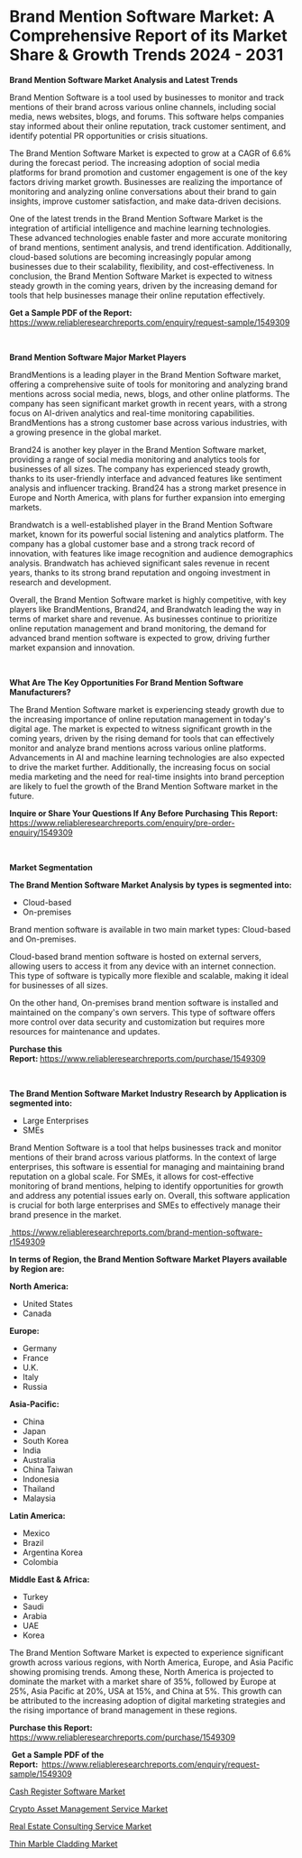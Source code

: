 <p><h1>Brand Mention Software Market: A Comprehensive Report of its Market Share & Growth Trends 2024 - 2031</h1></p><p><strong>Brand Mention Software Market Analysis and Latest Trends</strong></p>
<p><p>Brand Mention Software is a tool used by businesses to monitor and track mentions of their brand across various online channels, including social media, news websites, blogs, and forums. This software helps companies stay informed about their online reputation, track customer sentiment, and identify potential PR opportunities or crisis situations.</p><p>The Brand Mention Software Market is expected to grow at a CAGR of 6.6% during the forecast period. The increasing adoption of social media platforms for brand promotion and customer engagement is one of the key factors driving market growth. Businesses are realizing the importance of monitoring and analyzing online conversations about their brand to gain insights, improve customer satisfaction, and make data-driven decisions.</p><p>One of the latest trends in the Brand Mention Software Market is the integration of artificial intelligence and machine learning technologies. These advanced technologies enable faster and more accurate monitoring of brand mentions, sentiment analysis, and trend identification. Additionally, cloud-based solutions are becoming increasingly popular among businesses due to their scalability, flexibility, and cost-effectiveness. In conclusion, the Brand Mention Software Market is expected to witness steady growth in the coming years, driven by the increasing demand for tools that help businesses manage their online reputation effectively.</p></p>
<p><strong>Get a Sample PDF of the Report:&nbsp;</strong> <a href="https://www.reliableresearchreports.com/enquiry/request-sample/1549309">https://www.reliableresearchreports.com/enquiry/request-sample/1549309</a></p>
<p>&nbsp;</p>
<p><strong>Brand Mention Software Major Market Players</strong></p>
<p><p>BrandMentions is a leading player in the Brand Mention Software market, offering a comprehensive suite of tools for monitoring and analyzing brand mentions across social media, news, blogs, and other online platforms. The company has seen significant market growth in recent years, with a strong focus on AI-driven analytics and real-time monitoring capabilities. BrandMentions has a strong customer base across various industries, with a growing presence in the global market.</p><p>Brand24 is another key player in the Brand Mention Software market, providing a range of social media monitoring and analytics tools for businesses of all sizes. The company has experienced steady growth, thanks to its user-friendly interface and advanced features like sentiment analysis and influencer tracking. Brand24 has a strong market presence in Europe and North America, with plans for further expansion into emerging markets.</p><p>Brandwatch is a well-established player in the Brand Mention Software market, known for its powerful social listening and analytics platform. The company has a global customer base and a strong track record of innovation, with features like image recognition and audience demographics analysis. Brandwatch has achieved significant sales revenue in recent years, thanks to its strong brand reputation and ongoing investment in research and development.</p><p>Overall, the Brand Mention Software market is highly competitive, with key players like BrandMentions, Brand24, and Brandwatch leading the way in terms of market share and revenue. As businesses continue to prioritize online reputation management and brand monitoring, the demand for advanced brand mention software is expected to grow, driving further market expansion and innovation.</p></p>
<p>&nbsp;</p>
<p><strong>What Are The Key Opportunities For Brand Mention Software Manufacturers?</strong></p>
<p><p>The Brand Mention Software market is experiencing steady growth due to the increasing importance of online reputation management in today's digital age. The market is expected to witness significant growth in the coming years, driven by the rising demand for tools that can effectively monitor and analyze brand mentions across various online platforms. Advancements in AI and machine learning technologies are also expected to drive the market further. Additionally, the increasing focus on social media marketing and the need for real-time insights into brand perception are likely to fuel the growth of the Brand Mention Software market in the future.</p></p>
<p><strong>Inquire or Share Your Questions If Any Before Purchasing This Report:</strong> <a href="https://www.reliableresearchreports.com/enquiry/pre-order-enquiry/1549309">https://www.reliableresearchreports.com/enquiry/pre-order-enquiry/1549309</a></p>
<p>&nbsp;</p>
<p><strong>Market Segmentation</strong></p>
<p><strong>The Brand Mention Software Market Analysis by types is segmented into:</strong></p>
<p><ul><li>Cloud-based</li><li>On-premises</li></ul></p>
<p><p>Brand mention software is available in two main market types: Cloud-based and On-premises. </p><p>Cloud-based brand mention software is hosted on external servers, allowing users to access it from any device with an internet connection. This type of software is typically more flexible and scalable, making it ideal for businesses of all sizes. </p><p>On the other hand, On-premises brand mention software is installed and maintained on the company's own servers. This type of software offers more control over data security and customization but requires more resources for maintenance and updates.</p></p>
<p><strong>Purchase this Report:&nbsp;</strong><a href="https://www.reliableresearchreports.com/purchase/1549309">https://www.reliableresearchreports.com/purchase/1549309</a></p>
<p>&nbsp;</p>
<p><strong>The Brand Mention Software Market Industry Research by Application is segmented into:</strong></p>
<p><ul><li>Large Enterprises</li><li>SMEs</li></ul></p>
<p><p>Brand Mention Software is a tool that helps businesses track and monitor mentions of their brand across various platforms. In the context of large enterprises, this software is essential for managing and maintaining brand reputation on a global scale. For SMEs, it allows for cost-effective monitoring of brand mentions, helping to identify opportunities for growth and address any potential issues early on. Overall, this software application is crucial for both large enterprises and SMEs to effectively manage their brand presence in the market.</p></p>
<p><a href="https://www.reliableresearchreports.com/brand-mention-software-r1549309">&nbsp;https://www.reliableresearchreports.com/brand-mention-software-r1549309</a></p>
<p><strong>In terms of Region, the Brand Mention Software Market Players available by Region are:</strong></p>
<p>
    <p> <strong> North America: </strong>
        <ul>
            <li>United States</li>
            <li>Canada</li>
        </ul>
        </p> 
    <p> <strong> Europe: </strong>
        <ul>
            <li>Germany</li>
            <li>France</li>
            <li>U.K.</li>
            <li>Italy</li>
            <li>Russia</li>
        </ul>
        </p> 
    <p> <strong> Asia-Pacific: </strong>
        <ul>
            <li>China</li>
            <li>Japan</li>
            <li>South Korea</li>
            <li>India</li>
            <li>Australia</li>
            <li>China Taiwan</li>
            <li>Indonesia</li>
            <li>Thailand</li>
            <li>Malaysia</li>
        </ul>
        </p> 
    <p> <strong> Latin America: </strong>
        <ul>
            <li>Mexico</li>
            <li>Brazil</li>
            <li>Argentina Korea</li>
            <li>Colombia</li>
        </ul>
        </p> 
    <p> <strong> Middle East & Africa: </strong>
        <ul>
            <li>Turkey</li>
            <li>Saudi</li>
            <li>Arabia</li>
            <li>UAE</li>
            <li>Korea</li>
        </ul>
    </p>
    </p>
<p><p>The Brand Mention Software Market is expected to experience significant growth across various regions, with North America, Europe, and Asia Pacific showing promising trends. Among these, North America is projected to dominate the market with a market share of 35%, followed by Europe at 25%, Asia Pacific at 20%, USA at 15%, and China at 5%. This growth can be attributed to the increasing adoption of digital marketing strategies and the rising importance of brand management in these regions.</p></p>
<p><strong>Purchase this Report: </strong><a href="https://www.reliableresearchreports.com/purchase/1549309">https://www.reliableresearchreports.com/purchase/1549309</a></p>
<p>&nbsp;<strong>Get a Sample PDF of the Report:&nbsp;&nbsp;</strong><a href="https://www.reliableresearchreports.com/enquiry/request-sample/1549309">https://www.reliableresearchreports.com/enquiry/request-sample/1549309</a></p>
<p><strong></strong></p>
<p><p><a href="https://github.com/mdinislamsheik/Market-Research-Report-List-1/blob/main/cash-register-software-market.md">Cash Register Software Market</a></p><p><a href="https://www.linkedin.com/pulse/crypto-asset-management-service-market-segmentation-geographical-ljibe">Crypto Asset Management Service Market</a></p><p><a href="https://github.com/NorbertYates/Market-Research-Report-List-6/blob/main/real-estate-consulting-service-market.md">Real Estate Consulting Service Market</a></p><p><a href="https://www.linkedin.com/pulse/thin-marble-cladding-market-forecasts-trends-impact-analysis-srbuf">Thin Marble Cladding Market</a></p></p>